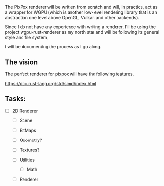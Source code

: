 
The PixPox renderer will be written from scratch and will, in practice, act as a wrapper for WGPU (which is another low-level rendering library that is an abstraction one level above OpenGL, Vulkan and other backends).

Since I do not have any experience with writing a renderer, I'll be using the project wgpu-rust-renderer as my north star and will be following its general style and file system, 

I will be documenting the process as I go along.



## The vision

The perfect renderer for pixpox will have the following features.

https://doc.rust-lang.org/std/simd/index.html

















## Tasks:

- [ ] 2D Renderer
	- [ ] Scene
	- [ ] BitMaps
	- [ ] Geometry?
	- [ ] Textures?
	- [ ] Utilities
		- [ ] Math
	- [ ] Renderer


